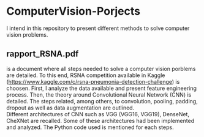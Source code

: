 # ComputerVision-Porjects
I intend in this repository to present different methods to solve computer vision problems.

## rapport_RSNA.pdf
is a document where all steps needed to solve a computer vision porblems are detailed. To this end, RSNA competition available in Kaggle 
(https://www.kaggle.com/c/rsna-pneumonia-detection-challenge) is choosen. 
First, I analyze the data available and present feature engineering process. Then, the theory around Convolutional Neural Network (CNN) is detailed. 
The steps related, among others, to convolution, pooling, padding, dropout as well as data augmentation are outlined.  
Different architectures of CNN  such as VGG (VGG16, VGG19), DenseNet, CheXNet are recalled. Some of these architectures had been implemented and analyzed. 
The Python code used is mentioned for each steps. 
